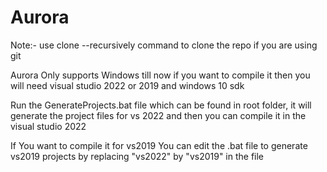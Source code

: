 # Aurora

Note:- use clone --recursively command to clone the repo if you are using git 

Aurora Only supports Windows till now
if you want to compile it then you will need visual studio 2022 or 2019 and windows 10 sdk

Run the GenerateProjects.bat file which can be found in root folder, it will generate the project files for vs 2022 and then you can compile it in the visual studio 2022

If You want to compile it for vs2019 
You can edit the .bat file to generate vs2019 projects by replacing "vs2022" by "vs2019" in the file
